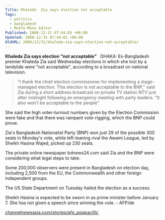 ```yaml
---
Title: Khaleda  Zia says election not acceptable
Tags:
  - politics
  - bangladesh
  - Mukto-Mona Editor
Published: 2008-12-31 07:44:03 +06:00
Updated: 2008-12-31 07:44:03 +06:00
OldURL: 2008/12/31/khaleda-zia-says-election-not-acceptable/
---
```


**Khaleda  Zia says election "not acceptable"**
 
DHAKA: Ex-Bangladesh premier Khaleda Zia said Wednesday elections in which she lost by a landslide were "not acceptable", according to a broadcast on national television.

> "I thank the chief election commissioner for implementing a stage-managed election. This election is not acceptable to the BNP," said Zia during a short address broadcast on private TV station NTV just after midnight following an emergency meeting with party leaders.
> "It also won't be acceptable to the people"

She said the high voter-turnout numbers given by the Election Commission were fake and that there was rampant vote-rigging, which the BNP could prove.

Zia's Bangladesh Nationalist Party (BNP) won just 29 of the possible 300 seats in Monday's vote, while left-leaning rival the Awami League, led by Sheikh Hasina Wajed, picked up 230 seats.

The private online newspaper bdnews24.com said Zia and the BNP were considering what legal steps to take.

Some 200,000 observers were present in Bangladesh on election day, including 2,500 from the EU, the Commonwealth and other foreign independent groups.

The US State Department on Tuesday hailed the election as a success.

Sheikh Hasina is expected to be sworn in as prime minister before January 7. She has not given a speech since winning the vote. - AFP/de



[channelnewsasia.com/stories/afp_asiapacific](https://www.channelnewsasia.com/stories/afp_asiapacific/view/399374/1/.html)
